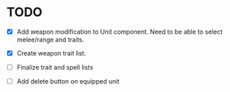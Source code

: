 # TODO

- [x] Add weapon modification to Unit component. Need to be able to select melee/range and traits.
- [x] Create weapon trait list.
- [ ] Finalize trait and spell lists
- [ ] Add delete button on equipped unit


